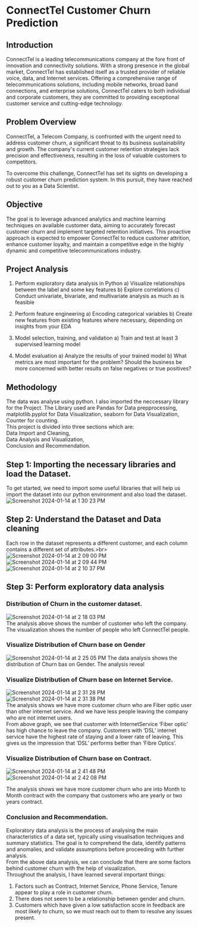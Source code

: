 # ConnectTel Customer Churn Prediction <br>
## Introduction<br>
ConnectTel is a leading telecommunications company at the fore front of innovation and connectivity solutions.
With a strong presence in the global market, ConnectTel has established itself as a
trusted provider of reliable voice, data, and Internet services. Offering a comprehensive range of telecommunications solutions, including mobile networks, broad band connections, and enterprise solutions, ConnectTel caters to both individual and corporate customers, they are committed to providing exceptional customer service and cutting-edge technology.<br>
## Problem Overview
ConnectTel, a Telecom Company, is confronted with the urgent need to address customer churn, a significant threat to its business sustainability and growth. The company's current customer retention strategies lack precision and effectiveness, resulting in the loss of valuable customers to competitors.

To overcome this challenge, ConnectTel has set its sights on developing a robust customer churn prediction system. In this pursuit, they have reached out to you as a Data Scientist. 
## Objective
The goal is to leverage advanced analytics and machine learning techniques on available customer data, aiming to accurately forecast customer churn and implement targeted retention initiatives.
This proactive approach is expected to empower ConnectTel to reduce customer attrition, enhance customer loyalty, and maintain a competitive edge in the highly dynamic and competitive telecommunications industry.
## Project Analysis

1. Perform exploratory data analysis in Python
a)  Visualize relationships between the label and some key features
b)  Explore correlations
c)  Conduct univariate, bivariate, and multivariate analysis as much as is feasible

2. Perform feature engineering
a) Encoding categorical variables
b) Create new features from existing features where necessary, depending on insights from your EDA

3. Model selection, training, and validation
a) Train and test at least 3 supervised learning model

5. Model evaluation
a) Analyze the results of your trained model
b) What metrics are most important for the problem? Should the business be more concerned with better results on false negatives or true positives?<br>

## Methodology
The data was analyse using python. I also imported the neccessary library for the Project. The Library used are Pandas for Data prepprocessing, matplotlib.pyplot for Data Visualization, seaborn for Data Visualization, Counter for counting. <br>
This project is divided into three sections which are: <br>Data Import and Cleaning, <br>Data Analysis and Visualization, <br>Conclusion and Recommendation.

## Step 1: Importing the necessary libraries and load the Dataset.<br>
To get started, we need to import some useful libraries that will help us import the dataset into our python environment and also load the dataset.<br>
![Screenshot 2024-01-14 at 1 30 23 PM](https://github.com/Olaajiboye/Customer-Churn-Prediction/assets/152933091/42de4b28-6d45-4287-b960-8773fdb7e324)

## Step 2: Understand the Dataset and Data cleaning
Each row in the dataset represents a different customer, and each column contains a different set of attributes.>br>
![Screenshot 2024-01-14 at 2 09 00 PM](https://github.com/Olaajiboye/Customer-Churn-Prediction/assets/152933091/a28d5401-eeac-4d0b-ab17-fe5c438a9a6c) <br>
![Screenshot 2024-01-14 at 2 09 44 PM](https://github.com/Olaajiboye/Customer-Churn-Prediction/assets/152933091/575c4e6d-b321-4647-a753-c743065f41f8) <br>
![Screenshot 2024-01-14 at 2 10 37 PM](https://github.com/Olaajiboye/Customer-Churn-Prediction/assets/152933091/eb93c994-9768-47b8-8642-00930d4d1945)
## Step 3: Perform exploratory data analysis
### Distribution of Churn in the customer dataset.
![Screenshot 2024-01-14 at 2 18 03 PM](https://github.com/Olaajiboye/Customer-Churn-Prediction/assets/152933091/4d73dd70-3a44-4d8c-bd60-41e7229ce1c6)<br>
The analysis above shows the number of customer who left the company. The visualization shows the number of people who left ConnectTel people.
### Visualize Distribution of Churn base on Gender
![Screenshot 2024-01-14 at 2 25 05 PM](https://github.com/Olaajiboye/Customer-Churn-Prediction/assets/152933091/be14c41a-c05c-41df-83e2-a329bc7c081d)
The data analysis shows the distribution of Churn bas on Gender. The analysis reveal 
### Visualize Distribution of Churn base on Internet Service.
![Screenshot 2024-01-14 at 2 31 28 PM](https://github.com/Olaajiboye/Customer-Churn-Prediction/assets/152933091/7d41b0bc-4663-4e33-a1d9-03ce00ed9b80)
![Screenshot 2024-01-14 at 2 31 38 PM](https://github.com/Olaajiboye/Customer-Churn-Prediction/assets/152933091/8f482de9-1881-4190-b8fd-5450133acaf7)<br>
The analysis shows we have more customer churn who are Fiber optic user than other internet service. And we have less people leaving the company who are not internet users.<br>
From above graph, we see that customer with InternetService ‘Fiber optic’ has high chance to leave the company. Customers with ‘DSL’ internet service have the highest rate of staying and a lower rate of leaving. This gives us the impression that ‘DSL’ performs better than ‘Fibre Optics’.
### Visualize Distribution of Churn base on Contract.
![Screenshot 2024-01-14 at 2 41 48 PM](https://github.com/Olaajiboye/Customer-Churn-Prediction/assets/152933091/a5b40b09-9f32-4d81-9dd3-2f2fb6bb3f71)
![Screenshot 2024-01-14 at 2 42 08 PM](https://github.com/Olaajiboye/Customer-Churn-Prediction/assets/152933091/b405b350-8b69-49e0-a268-1385c86d416b)<br>

The analysis shows we have more customer churn who are into Month to Month contract with the company that customers who are yearly or two years contract.
### Conclusion and Recommendation.
Exploratory data analysis is the process of analysing the main characteristics of a data set, typically using visualisation techniques and summary statistics. The goal is to comprehend the data, identify patterns and anomalies, and validate assumptions before proceeding with further analysis. <br>
From the above data analysis, we can conclude that there are some factors behind customer churn with the help of visualization. <br>
Throughout the analysis, I have learned several important things:
1) Factors such as Contract, Internet Service, Phone Service, Tenure appear to play a role in customer churn.
2) There does not seem to be a relationship between gender and churn.
3) Customers which have given a low satisfaction score in feedback are most likely to churn, so we must reach out to them to resolve any issues present.

